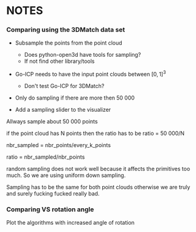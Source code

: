 # NOTES

### Comparing using the 3DMatch data set

 - Subsample the points from the point cloud
    + Does python-open3d have tools for sampling?
    + If not find other library/tools
 - Go-ICP needs to have the input point clouds between $[0,1]^3$
    + Don't test Go-ICP for 3DMatch?

- Only do sampling if there are more then 50 000

- Add a sampling slider to the visualizer

Allways sample about 50 000 points

if the point cloud has N points then the ratio has to be
ratio = 50 000/N

nbr_sampled = nbr_points/every_k_points

ratio = nbr_sampled/nbr_points

random sampling does not work well because it affects the primitives too much. So we are using uniform down sampling.

Sampling has to be the same for both point clouds otherwise we are truly and surely fucking fucked really bad.


### Comparing VS rotation angle

Plot the algorithms with increased angle of rotation
